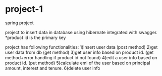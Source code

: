 # project-1
spring project

project to insert data in database using hibernate integrated with swagger.
*product id is the primary key

project has following functionalities:
1)insert user data (post method)
2)get user data from db (get method)
3)get user info based on product id. (get method+error handling if product id not found)
4)edit a user info based on product id. (put method)
5)calculate emi of the user based on principal amount, interest and tenure. 
6)delete user info

